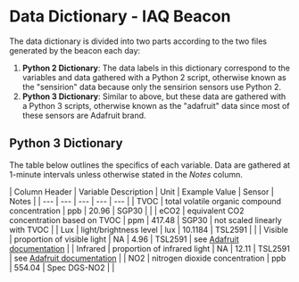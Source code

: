 # Data Dictionary - IAQ Beacon
The data dictionary is divided into two parts according to the two files generated by the beacon each day:
1. **Python 2 Dictionary**: The data labels in this dictionary correspond to the variables and data gathered with a Python 2 script, otherwise known as the "sensirion" data because only the sensirion sensors use Python 2.
2. **Python 3 Dictionary**: Similar to above, but these data are gathered with a Python 3 scripts, otherwise known as the "adafruit" data since most of these sensors are Adafruit brand. 

## Python 3 Dictionary
The table below outlines the specifics of each variable. Data are gathered at 1-minute intervals unless otherwise stated in the *Notes* column. 

| Column Header | Variable Description | Unit | Example Value | Sensor | Notes |
| --- | --- | --- | --- | --- |
| TVOC | total volatile organic compound concentration | ppb | 20.96 | SGP30 | |
| eCO2 | equivalent CO2 concentration based on TVOC | ppm | 417.48 | SGP30 | not scaled linearly with TVOC |
| Lux | light/brightness level | lux | 10.1184 | TSL2591 | |
| Visible | proportion of visible light | NA | 4.96 | TSL2591 | see [Adafruit documentation](https://www.adafruit.com/product/1980) |
| Infrared | proportion of infrared light | NA | 12.11 | TSL2591 | see [Adafruit documentation](https://www.adafruit.com/product/1980) |
| NO2 | nitrogen dioxide concentration | ppb | 554.04 | Spec DGS-NO2 | |
